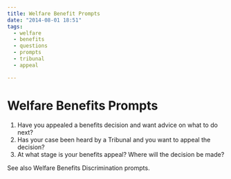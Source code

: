 ```yaml
---
title: Welfare Benefit Prompts
date: "2014-08-01 18:51"
tags:
  - welfare
  - benefits
  - questions
  - prompts
  - tribunal
  - appeal

---
```

# Welfare Benefits Prompts

1. Have you appealed a benefits decision and want advice on what to do next?
1. Has your case been heard by a Tribunal and you want to appeal the decision?
1. At what stage is your benefits appeal? Where will the decision be made?

See also Welfare Benefits Discrimination prompts.
